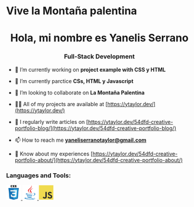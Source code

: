 # Vive la Montaña palentina 

<h1 align="center">Hola, mi nombre es Yanelis Serrano</h1>
<h3 align="center">Full-Stack Development</h3>

- 🔭 I’m currently working on **project example with CSS y HTML**

- 🌱 I’m currently parctice **CSs, HTML y Javascript**

- 👯 I’m looking to collaborate on **La Montaña Palentina**

- 👨‍💻 All of my projects are available at [https://ytaylor.dev/](https://ytaylor.dev/)

- 📝 I regularly write articles on [https://ytaylor.dev/54dfd-creative-portfolio-blog/](https://ytaylor.dev/54dfd-creative-portfolio-blog/)

- 📫 How to reach me **yaneliserranotaylor@gmail.com**

- 📄 Know about my experiences [https://ytaylor.dev/54dfd-creative-portfolio-about/](https://ytaylor.dev/54dfd-creative-portfolio-about/)


<h3 align="left">Languages and Tools:</h3>
<p align="left"> <a href="https://www.w3schools.com/css/" target="_blank"> <img src="https://raw.githubusercontent.com/devicons/devicon/master/icons/css3/css3-original-wordmark.svg" alt="css3" width="40" height="40"/> </a> <a href="https://www.java.com" target="_blank"> <img src="https://raw.githubusercontent.com/devicons/devicon/master/icons/java/java-original.svg" alt="java" width="40" height="40"/> </a> <a href="https://developer.mozilla.org/en-US/docs/Web/JavaScript" target="_blank"> <img src="https://raw.githubusercontent.com/devicons/devicon/master/icons/javascript/javascript-original.svg" alt="javascript" width="40" height="40"/> </a> </p>

